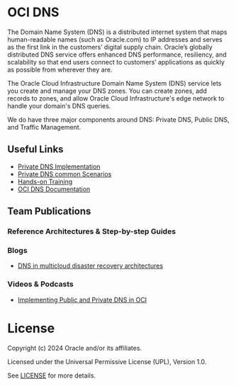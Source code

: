 # OCI DNS

The Domain Name System (DNS) is a distributed internet system that maps human-readable names (such as Oracle.com) to IP addresses and serves as the first link in the customers’ digital supply chain. Oracle’s globally distributed DNS service offers enhanced DNS performance, resiliency, and scalability so that end users connect to customers’ applications as quickly as possible from wherever they are.

The Oracle Cloud Infrastructure Domain Name System (DNS) service lets you create and manage your DNS zones. You can create zones, add records to zones, and allow Oracle Cloud Infrastructure's edge network to handle your domain's DNS queries. 

We do have three major components around DNS: Private DNS, Public DNS, and Traffic Management.


 
## Useful Links

- [Private DNS Implementation](https://www.ateam-oracle.com/post/private-dns-implementation)
- [Private DNS common Scenarios](https://www.ateam-oracle.com/post/oci-private-dns---common-scenarios)
- [Hands-on Training](https://oracle.github.io/learning-library/oci-library/oci-hol/oci-private-dns/workshops/freetier/?lab=intro)
- [OCI DNS Documentation](https://www.oracle.com/cloud/networking/dns/)

## Team Publications

### Reference Architectures & Step-by-step Guides


### Blogs
 
- [DNS in multicloud disaster recovery architectures](https://blogs.oracle.com/cloud-infrastructure/post/dns-in-multicloud-disaster-recovery-architectures)

### Videos & Podcasts

- [Implementing Public and Private DNS in OCI](https://www.youtube.com/watch?v=AjA-HagCye8)

# License

Copyright (c) 2024 Oracle and/or its affiliates.

Licensed under the Universal Permissive License (UPL), Version 1.0.

See [LICENSE](https://github.com/oracle-devrel/technology-engineering/blob/main/LICENSE) for more details.
